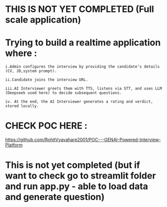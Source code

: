 # THIS IS NOT YET COMPLETED (Full scale application)
 
# Trying to build a realtime application where :
```
i.Admin configures the interview by providing the candidate’s details (CV, JD,system prompt). 

ii.Candidate joins the interview URL. 

iii.AI Interviewer greets them with TTS, listens via STT, and uses LLM (Deepseek used here) to decide subsequent questions. 

iv. At the end, the AI Interviewer generates a rating and verdict, stored locally.
```
# CHECK POC HERE :
https://github.com/RohitVyavahare2001/POC---GENAI-Powered-Interview-Platform

# This is not yet completed (but if want to check go to streamlit folder and run app.py - able to load data and generate question)
